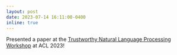 ```yaml
---
layout: post
date: 2023-07-14 16:11:00-0400
inline: true
---
```

Presented a paper at the [Trustworthy Natural Language Processing Workshop](https://trustnlpworkshop.github.io) at ACL 2023!
<!-- Announcements and news can be much longer than just quick inline posts. In fact, they can have all the features available for the standard blog posts. See below. -->